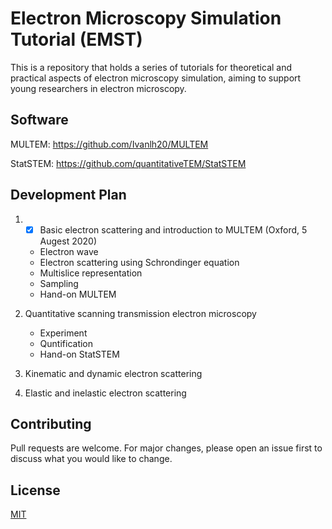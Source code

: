 # Electron Microscopy Simulation Tutorial (EMST)

This is a repository that holds a series of tutorials for theoretical and practical aspects of electron microscopy simulation, aiming to support young researchers in electron microscopy. 
## Software 

MULTEM: https://github.com/Ivanlh20/MULTEM

StatSTEM: https://github.com/quantitativeTEM/StatSTEM

## Development Plan

1. - [x] Basic electron scattering and introduction to MULTEM
(Oxford, 5 Augest 2020)
    - Electron wave
    - Electron scattering using Schrondinger equation
    - Multislice representation
    - Sampling
    - Hand-on MULTEM

2. Quantitative scanning transmission electron microscopy
    - Experiment
    - Quntification 
    - Hand-on StatSTEM

3. Kinematic and dynamic electron scattering

4. Elastic and inelastic electron scattering 


## Contributing
Pull requests are welcome. For major changes, please open an issue first to discuss what you would like to change.

## License
[MIT](https://choosealicense.com/licenses/mit/)
